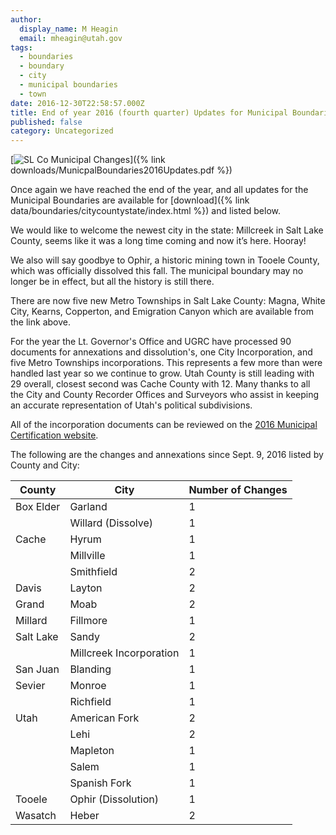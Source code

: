 ```yaml
---
author:
  display_name: M Heagin
  email: mheagin@utah.gov
tags:
  - boundaries
  - boundary
  - city
  - municipal boundaries
  - town
date: 2016-12-30T22:58:57.000Z
title: End of year 2016 (fourth quarter) Updates for Municipal Boundaries
published: false
category: Uncategorized
---
```


[![SL Co Municipal Changes](/images/404.png 'view high res usage map')]({% link downloads/MunicpalBoundaries2016Updates.pdf %})

Once again we have reached the end of the year, and all updates for the Municipal Boundaries are available for [download]({% link data/boundaries/citycountystate/index.html %}) and listed below.

We would like to welcome the newest city in the state: Millcreek in Salt Lake County, seems like it was a long time coming and now it’s here. Hooray!

We also will say goodbye to Ophir, a historic mining town in Tooele County, which was officially dissolved this fall. The municipal boundary may no longer be in effect, but all the history is still there.

There are now five new Metro Townships in Salt Lake County: Magna, White City, Kearns, Copperton, and Emigration Canyon which are available from the link above.

For the year the Lt. Governor's Office and UGRC have processed 90 documents for annexations and dissolution's, one City Incorporation, and five Metro Townships incorporations. This represents a few more than were handled last year so we continue to grow. Utah County is still leading with 29 overall, closest second was Cache County with 12. Many thanks to all the City and County Recorder Offices and Surveyors who assist in keeping an accurate representation of Utah's political subdivisions.

All of the incorporation documents can be reviewed on the [2016 Municipal Certification
website](https://municert.utah.gov/2016-certifications).

The following are the changes and annexations since Sept. 9, 2016 listed by County and City:

| County    | City                    | Number of Changes |
| --------- | ----------------------- | ----------------- |
| Box Elder | Garland                 | 1                 |
|           | Willard (Dissolve)      | 1                 |
| Cache     | Hyrum                   | 1                 |
|           | Millville               | 1                 |
|           | Smithfield              | 2                 |
| Davis     | Layton                  | 2                 |
| Grand     | Moab                    | 2                 |
| Millard   | Fillmore                | 1                 |
| Salt Lake | Sandy                   | 2                 |
|           | Millcreek Incorporation | 1                 |
| San Juan  | Blanding                | 1                 |
| Sevier    | Monroe                  | 1                 |
|           | Richfield               | 1                 |
| Utah      | American Fork           | 2                 |
|           | Lehi                    | 2                 |
|           | Mapleton                | 1                 |
|           | Salem                   | 1                 |
|           | Spanish Fork            | 1                 |
| Tooele    | Ophir (Dissolution)     | 1                 |
| Wasatch   | Heber                   | 2                 |
